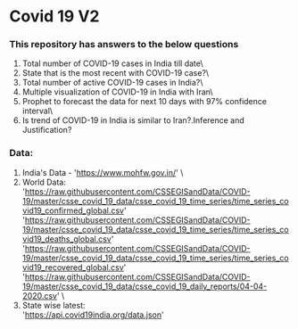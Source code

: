 # Covid 19 V2
### This repository has answers to the below questions
1.  Total number of COVID-19 cases in India till date\
2.  State that is the most recent with COVID-19 case?\
3.  Total number of active COVID-19 cases in India?\
4.  Multiple visualization of COVID-19 in India with Iran\
5.  Prophet to forecast the data for next 10 days with 97% confidence interval\
6.  Is trend of COVID-19 in India is similar to Iran?.Inference and Justification?

### Data:
1.  India's Data - 'https://www.mohfw.gov.in/' \
2.  World Data: \
  'https://raw.githubusercontent.com/CSSEGISandData/COVID-19/master/csse_covid_19_data/csse_covid_19_time_series/time_series_covid19_confirmed_global.csv' \
  'https://raw.githubusercontent.com/CSSEGISandData/COVID-19/master/csse_covid_19_data/csse_covid_19_time_series/time_series_covid19_deaths_global.csv' \
  'https://raw.githubusercontent.com/CSSEGISandData/COVID-19/master/csse_covid_19_data/csse_covid_19_time_series/time_series_covid19_recovered_global.csv' \
  'https://raw.githubusercontent.com/CSSEGISandData/COVID-19/master/csse_covid_19_data/csse_covid_19_daily_reports/04-04-2020.csv' \
3.  State wise latest: \
  'https://api.covid19india.org/data.json' 
  
